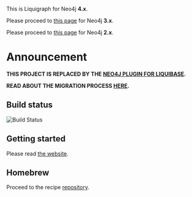 This is Liquigraph for Neo4j **4.x**.

Please proceed to [this page](https://github.com/liquigraph/liquigraph/tree/3.x) for Neo4j **3.x**.

Please proceed to [this page](https://github.com/liquigraph/liquigraph/tree/2.x) for Neo4j **2.x**.

# Announcement

**THIS PROJECT IS REPLACED BY THE [NEO4J PLUGIN FOR LIQUIBASE](https://github.com/liquigraph/liquigraph).**

**READ ABOUT THE MIGRATION PROCESS [HERE](https://www.liquigraph.org/migration-to-liquibase/).**

## Build status

![Build Status](https://github.com/liquigraph/liquigraph/workflows/CI/badge.svg?branch=4.x)

## Getting started

Please read [the website](https://liquigraph.org/).

## Homebrew

Proceed to the recipe [repository](https://www.github.com/liquigraph/homebrew-liquigraph/).
